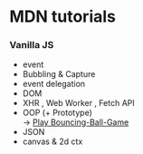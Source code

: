 # MDN tutorials

### Vanilla JS
 - event
 - Bubbling & Capture
 - event delegation
 - DOM
 - XHR , Web Worker , Fetch API
 - OOP (+ Prototype) 
   <br>
   -> <a href="https://1wooseok.github.io/MDN/oop/bouncing-balls/index.html">Play Bouncing-Ball-Game</a>
 - JSON
 - canvas & 2d ctx

